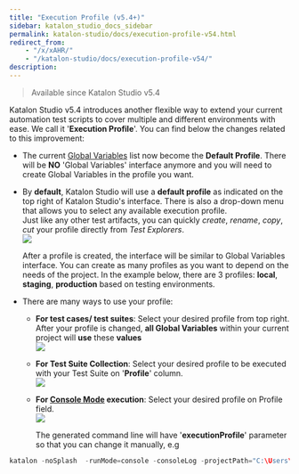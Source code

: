 ```yaml
---
title: "Execution Profile (v5.4+)" 
sidebar: katalon_studio_docs_sidebar
permalink: katalon-studio/docs/execution-profile-v54.html 
redirect_from:
    - "/x/xAHR/"
    - "/katalon-studio/docs/execution-profile-v54/"
description: 
---
```

> Available since Katalon Studio v5.4

Katalon Studio v5.4 introduces another flexible way to extend your current automation test scripts to cover multiple and different environments with ease. We call it '**Execution Profile**'. You can find below the changes related to this improvement:

*   The current [Global Variables](/display/KD/Variable+Types#VariableTypes-Globalvariables) list now become the **Default Profile**. There will be **NO** 'Global Variables' interface anymore and you will need to create Global Variables in the profile you want.
*   By **default**, Katalon Studio will use a **default profile** as indicated on the top right of Katalon Studio's interface. There is also a drop-down menu that allows you to select any available execution profile.  
    Just like any other test artifacts, you can quickly _create_, _rename_, _copy_, _cut_ your profile directly from _Test Explorers_.   
    ![](../../images/katalon-studio/docs/execution-profile-v54/Untitled3.png)  
      
      
    After a profile is created, the interface will be similar to Global Variables interface. You can create as many profiles as you want to depend on the needs of the project. In the example below, there are 3 profiles: **local**, **staging**, **production** based on testing environments.  
      
    
*   There are many ways to use your profile:
    *   **For test cases/ test suites**: Select your desired profile from top right. After your profile is changed, **all Global Variables** within your current project will **use** these **values**   
        ![](../../images/katalon-studio/docs/execution-profile-v54/Untitled2.png)  
          
        
    *   **For Test Suite Collection**: Select your desired profile to be executed with your Test Suite on '**Profile**' column.  
        ![](../../images/katalon-studio/docs/execution-profile-v54/4.png)  
          
        
    *   **For [Console Mode](/display/KD/Console+Mode+Execution) execution**: Select your desired profile on Profile field.  
        ![](../../images/katalon-studio/docs/execution-profile-v54/5.png)  
          
        The generated command line will have '**executionProfile**' parameter so that you can change it manually, e.g

```groovy
katalon -noSplash  -runMode=console -consoleLog -projectPath="C:\Users\Admin\Katalon Studio\yourProject.prj" -retry=0 -testSuitePath="Test Suites/TS_RegressionTest" -executionProfile="local" -browserType="Chrome (headless)"

```